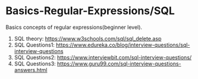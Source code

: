 # Basics-Regular-Expressions/SQL
Basics concepts of regular expressions(beginner level).
1. SQL theory: https://www.w3schools.com/sql/sql_delete.asp
2. SQL Questions1: https://www.edureka.co/blog/interview-questions/sql-interview-questions
3. SQL Questions2: https://www.interviewbit.com/sql-interview-questions/
4. SQL Questions3: https://www.guru99.com/sql-interview-questions-answers.html

